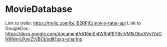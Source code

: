 # MovieDatabase
Link to trello: https://trello.com/b/ilBERPlC/movie-rater-api
Link to GoogleDoc: https://docs.google.com/document/d/18mSnIWRhPEY8viVMfkObvXVvtYqON9NmiUXwIZtVBCI/edit?usp=sharing
